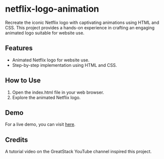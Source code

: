 # netflix-logo-animation

Recreate the iconic Netflix logo with captivating animations using HTML and CSS. This project provides a hands-on experience in crafting an engaging animated logo suitable for website use.

## Features

- Animated Netflix logo for website use.
- Step-by-step implementation using HTML and CSS.

## How to Use

1. Open the index.html file in your web browser.
2. Explore the animated Netflix logo.

## Demo

For a live demo, you can visit [here](https://chamindud.github.io/netflix-logo-animation/).

## Credits

A tutorial video on the GreatStack YouTube channel inspired this project.
